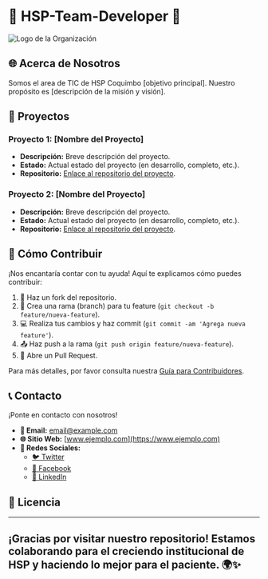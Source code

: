 # 🌟 HSP-Team-Developer 🌟

![Logo de la Organización](ruta/al/logo.png)

## 🌐 Acerca de Nosotros

Somos el area de TIC de HSP Coquimbo [objetivo principal]. Nuestro propósito es [descripción de la misión y visión].

## 🚀 Proyectos

### Proyecto 1: [Nombre del Proyecto]

- **Descripción:** Breve descripción del proyecto.
- **Estado:** Actual estado del proyecto (en desarrollo, completo, etc.).
- **Repositorio:** [Enlace al repositorio del proyecto](ruta/al/repositorio).

### Proyecto 2: [Nombre del Proyecto]

- **Descripción:** Breve descripción del proyecto.
- **Estado:** Actual estado del proyecto (en desarrollo, completo, etc.).
- **Repositorio:** [Enlace al repositorio del proyecto](ruta/al/repositorio).

## 🤝 Cómo Contribuir

¡Nos encantaría contar con tu ayuda! Aquí te explicamos cómo puedes contribuir:

1. 🍴 Haz un fork del repositorio.
2. 🌿 Crea una rama (branch) para tu feature (`git checkout -b feature/nueva-feature`).
3. 💻 Realiza tus cambios y haz commit (`git commit -am 'Agrega nueva feature'`).
4. 📤 Haz push a la rama (`git push origin feature/nueva-feature`).
5. 🎉 Abre un Pull Request.

Para más detalles, por favor consulta nuestra [Guía para Contribuidores](ruta/a/guia).

## 📞 Contacto

¡Ponte en contacto con nosotros!

- **📧 Email:** [email@example.com](mailto:email@example.com)
- **🌐 Sitio Web:** [www.ejemplo.com](https://www.ejemplo.com)
- **📱 Redes Sociales:** 
  - [🐦 Twitter](https://twitter.com/ejemplo)
  - [📘 Facebook](https://facebook.com/ejemplo)
  - [💼 LinkedIn](https://linkedin.com/company/ejemplo)

## 📄 Licencia

<!-- Este proyecto está bajo la Licencia [Nombre de la Licencia](ruta/a/licencia). Para más detalles, consulta el archivo [LICENSE](ruta/a/LICENSE). -->

---

## ¡Gracias por visitar nuestro repositorio! Estamos colaborando para el creciendo institucional de HSP y haciendo lo mejor para el paciente. 🌍✨
